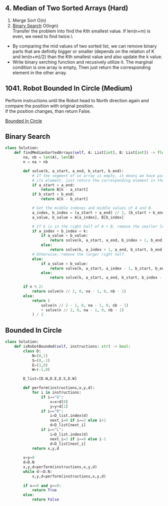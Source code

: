 ## 4. Median of Two Sorted Arrays (Hard)

1. Merge Sort  O(n)
2. [Binary Search](#binary-search) O(logn)\
Transfer the problem into find the Kth smallest value. If len(n+m) is even, we need to find twice.\
- By comparing the mid values of two sorted list, we can remove binary parts that are
defintly bigger or smaller (depends on the relation of K and len(n+m)/2) than the Kth smallest value and also update the k value.
- Write binary serching function and recusively utilize it. The marginal condition is one array is empty, Then
just return the corresponding element in the other array.

## 1041. Robot Bounded In Circle (Medium)
Perform instructions until the Robot head to North direction again and compare the position with original position.\
If the position changes, than return False.

[Bounded In Circle](#bounded-in-circle)


## Binary Search
```python
class Solution:
    def findMedianSortedArrays(self, A: List[int], B: List[int]) -> float:
        na, nb = len(A), len(B)
        n = na + nb

        def solve(k, a_start, a_end, b_start, b_end):
            # If the segment of on array is empty, it means we have passed all
            # its element, just return the corresponding element in the other array.
            if a_start > a_end:
                return B[k - a_start]
            if b_start > b_end:
                return A[k - b_start]

            # Get the middle indexes and middle values of A and B.
            a_index, b_index = (a_start + a_end) // 2, (b_start + b_end) // 2
            a_value, b_value = A[a_index], B[b_index]

            # If k is in the right half of A + B, remove the smaller left half.
            if a_index + b_index < k:
                if a_value > b_value:
                    return solve(k, a_start, a_end, b_index + 1, b_end)
                else:
                    return solve(k, a_index + 1, a_end, b_start, b_end)
            # Otherwise, remove the larger right half.
            else:
                if a_value > b_value:
                    return solve(k, a_start, a_index - 1, b_start, b_end)
                else:
                    return solve(k, a_start, a_end, b_start, b_index - 1)

        if n % 2:
            return solve(n // 2, 0, na - 1, 0, nb - 1)
        else:
            return (
                solve(n // 2 - 1, 0, na - 1, 0, nb - 1)
                + solve(n // 2, 0, na - 1, 0, nb - 1)
            ) / 2
```

## Bounded In Circle
```python
class Solution:
    def isRobotBounded(self, instructions: str) -> bool:
        class D:
            N=(0,1)
            S=(0,-1)
            E=(1,0)
            W=(-1,0)

        D_list=[D.N,D.E,D.S,D.W]

        def perform(instructions,x,y,d):
            for i in instructions:
                if i=="G":
                    x=x+d[0]
                    y=y+d[1]
                if i=="R":
                    i=D_list.index(d)
                    next_i=0 if i==3 else i+1
                    d=D_list[next_i]
                if i=="L":
                    i=D_list.index(d)
                    next_i=3 if i==0 else i-1
                    d=D_list[next_i]
            return x,y,d
        
        x=y=0
        d=D.N
        x,y,d=perform(instructions,x,y,d)
        while d!=D.N:
            x,y,d=perform(instructions,x,y,d)
        
        if x==0 and y==0:
            return True
        else:
            return False
```
